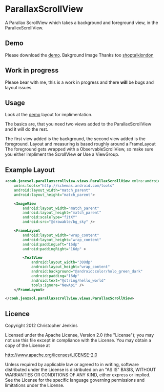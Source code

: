 ParallaxScrollView
==================

A Parallax ScrollView which takes a background and foreground view, in the ParallexScrollView.

Demo
----
Please download the [demo](https://github.com/chrisjenx/ParallaxScrollView/downloads).
Bakground Image Thanks too [shoptalklondon](http://shoptalklondon.com/sky-series-natural-gradients/)

Work in progress
----------------

Please bear with me, this is a work in progress and there **will** be bugs and layout issues.

Usage
-----
Look at the [demo](https://github.com/chrisjenx/ParallaxScrollView/downloads) layout for implimentation.

The basics are, that you need two views added to the ParallaxScrollView and it will do the rest.

The first view added is the background, the second view added is the foreground. Layout and measuring is based roughly around a FrameLayout
The foreground gets wrapped with a ObservableScrollView, so make sure you either impliment the ScrollView **or** Use a ViewGroup.

Example Layout
--------------
```xml
<couk.jenxsol.parallaxscrollview.views.ParallaxScrollView xmlns:android="http://schemas.android.com/apk/res/android"
    xmlns:tools="http://schemas.android.com/tools"
    android:layout_width="match_parent"
    android:layout_height="match_parent">

    <ImageView
        android:layout_width="match_parent"
        android:layout_height="match_parent"
        android:scaleType="fitXY"
        android:src="@drawable/bg_sky" />

    <FrameLayout
        android:layout_width="wrap_content"
        android:layout_height="wrap_content"
        android:paddingLeft="16dp"
        android:paddingRight="16dp" >

        <TextView
            android:layout_width="300dp"
            android:layout_height="wrap_content"
            android:background="@android:color/holo_green_dark"
            android:padding="16dp"
            android:text="@string/hello_world"
            tools:ignore="NewApi" />
    </FrameLayout>

</couk.jenxsol.parallaxscrollview.views.ParallaxScrollView>
```

Licence
-------
Copyright 2012 Christopher Jenkins

Licensed under the Apache License, Version 2.0 (the "License");
you may not use this file except in compliance with the License.
You may obtain a copy of the License at

   http://www.apache.org/licenses/LICENSE-2.0

Unless required by applicable law or agreed to in writing, software
distributed under the License is distributed on an "AS IS" BASIS,
WITHOUT WARRANTIES OR CONDITIONS OF ANY KIND, either express or implied.
See the License for the specific language governing permissions and
limitations under the License.
